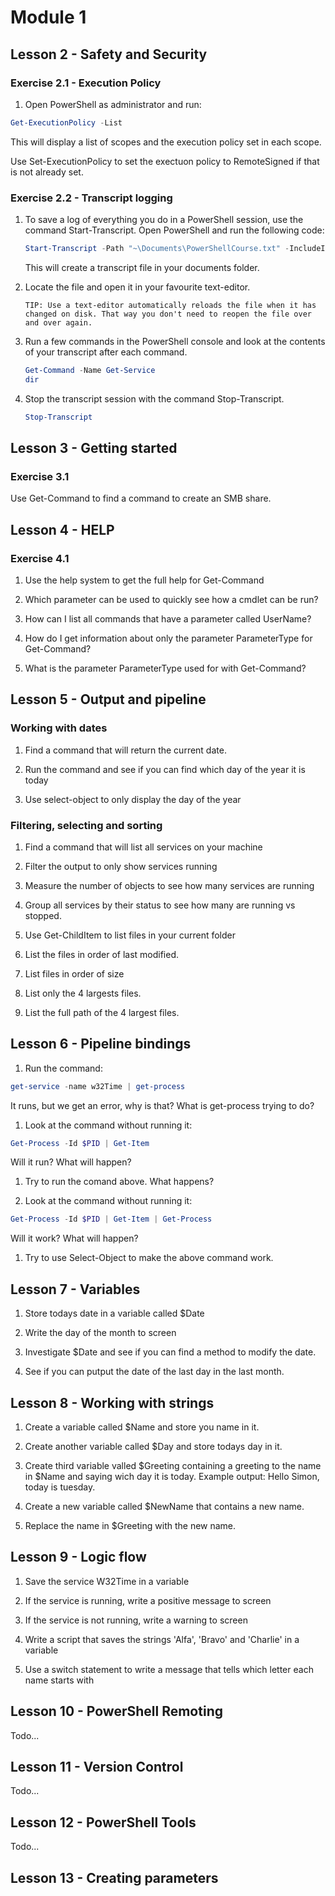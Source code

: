 # Module 1

## Lesson 2 - Safety and Security

### Exercise 2.1 - Execution Policy

1. Open PowerShell as administrator and run:

```PowerShell
Get-ExecutionPolicy -List
```

This will display a list of scopes and the execution policy set in each scope.

Use Set-ExecutionPolicy to set the exectuon policy to RemoteSigned if that is not already set.

### Exercise 2.2 - Transcript logging

1. To save a log of everything you do in a PowerShell session, use the command Start-Transcript. Open PowerShell and run the following code:

    ```PowerShell
    Start-Transcript -Path "~\Documents\PowerShellCourse.txt" -IncludeInvocationHeader -Append
    ```

    This will create a transcript file in your documents folder.

1. Locate the file and open it in your favourite text-editor.

    ```Text
    TIP: Use a text-editor automatically reloads the file when it has changed on disk. That way you don't need to reopen the file over and over again.
    ```

1. Run a few commands in the PowerShell console and look at the contents of your transcript after each command.

    ```PowerShell
    Get-Command -Name Get-Service
    dir
    ```

1. Stop the transcript session with the command Stop-Transcript.

    ```PowerSHell
    Stop-Transcript
    ```

## Lesson 3 - Getting started

### Exercise 3.1

Use Get-Command to find a command to create an SMB share.

## Lesson 4 - HELP

### Exercise 4.1

1. Use the help system to get the full help for Get-Command

1. Which parameter can be used to quickly see how a cmdlet can be run?

1. How can I list all commands that have a parameter called UserName?

1. How do I get information about only the parameter ParameterType for Get-Command?

1. What is the parameter ParameterType used for with Get-Command?

## Lesson 5 - Output and pipeline

### Working with dates
1. Find a command that will return the current date.

1. Run the command and see if you can find which day of the year it is today

1. Use select-object to only display the day of the year

### Filtering, selecting and sorting
1. Find a command that will list all services on your machine

1. Filter the output to only show services running

1. Measure the number of objects to see how many services are running

1. Group all services by their status to see how many are running vs stopped.

1. Use Get-ChildItem to list files in your current folder

1. List the files in order of last modified.

1. List files in order of size

1. List only the 4 largests files.

1. List the full path of the 4 largest files.

## Lesson 6 - Pipeline bindings

1. Run the command:

```PowerShell
get-service -name w32Time | get-process
```

It runs, but we get an error, why is that? What is get-process trying to do?

1. Look at the command without running it:

```PowerShell
Get-Process -Id $PID | Get-Item
```

Will it run? What will happen?

1. Try to run the comand above. What happens?

1. Look at the command without running it:

```PowerShell
Get-Process -Id $PID | Get-Item | Get-Process
```

Will it work? What will happen?

1. Try to use Select-Object to make the above command work.

## Lesson 7 - Variables

1. Store todays date in a variable called $Date

1. Write the day of the month to screen

1. Investigate $Date and see if you can find a method to modify the date.

1. See if you can putput the date of the last day in the last month.

## Lesson 8 - Working with strings

1. Create a variable called $Name and store you name in it.

1. Create another variable called $Day and store todays day in it.

1. Create third variable valled $Greeting containing a greeting to the name in $Name and saying wich day it is today. Example output:
  Hello Simon, today is tuesday.

1. Create a new variable called $NewName that contains a new name.

1. Replace the name in $Greeting with the new name.

## Lesson 9 - Logic flow

1. Save the service W32Time in a variable

1. If the service is running, write a positive message to screen

1. If the service is not running, write a warning to screen

1. Write a script that saves the strings 'Alfa', 'Bravo' and 'Charlie' in a variable

1. Use a switch statement to write a message that tells which letter each name starts with

## Lesson 10 - PowerShell Remoting

Todo...

## Lesson 11 - Version Control

Todo...

## Lesson 12 - PowerShell Tools

Todo...

## Lesson 13 - Creating parameters





